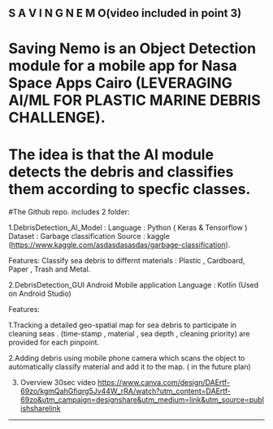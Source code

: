 S  A  V I N G     N  E  M  O(video included in point 3)
----------------------

# Saving Nemo is an Object Detection module for a mobile app for Nasa Space Apps Cairo (LEVERAGING AI/ML FOR PLASTIC MARINE DEBRIS CHALLENGE).


# The idea is that the AI module detects the debris and classifies them according to specfic classes.

#The Github repo. includes 2 folder:

1.DebrisDetection_AI_Model :
Language : Python ( Keras & Tensorflow )
Dataset : Garbage classification 
Source : kaggle (https://www.kaggle.com/asdasdasasdas/garbage-classification).

Features: Classify sea debris to differnt materials : Plastic , Cardboard, Paper , Trash and Metal.

2.DebrisDetection_GUI
Android Mobile application 
Language : Kotlin (Used on Android Studio)

Features:

1.Tracking a detailed geo-spatial map for sea debris to participate in cleaning seas . 
(time-stamp , material , sea depth , cleaning priority) are provided for each pinpoint.

2.Adding debris using mobile phone camera which scans the object to automatically classify material and add it to the map. ( in the future plan)

3. Overview 30sec video https://www.canva.com/design/DAErtf-69zo/kgmQahGfiqrg5Jv44W_rRA/watch?utm_content=DAErtf-69zo&utm_campaign=designshare&utm_medium=link&utm_source=publishsharelink

-------------------------------------------------
